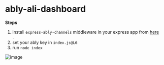 # ably-ali-dashboard

**Steps**

1. install `express-ably-channels` middleware in your express app from [here](https://github.com/Nishchit14/express-ably-channels) .
2. set your ably key in `index.js@L6`
3. run `node index`


![image](https://user-images.githubusercontent.com/5078921/70054103-deac5800-15fc-11ea-9a8e-a1ad6bd477fd.png)

